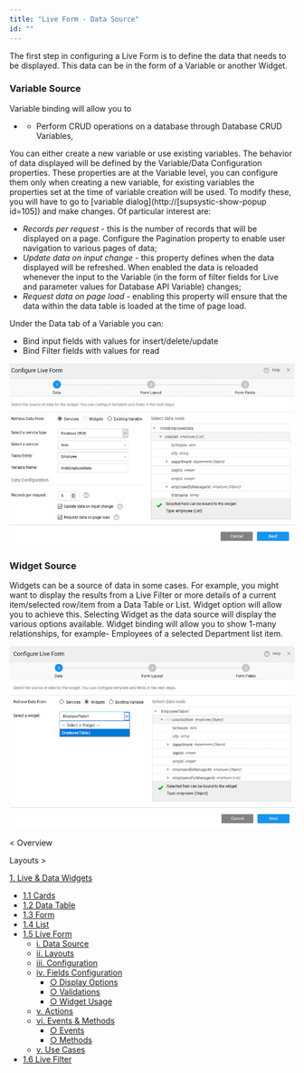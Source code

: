 ```yaml
---
title: "Live Form - Data Source"
id: ""
---
```


The first step in configuring a Live Form is to define the data that needs to be displayed. This data can be in the form of a Variable or another Widget.

### Variable Source

Variable binding will allow you to

- - Perform CRUD operations on a database through Database CRUD Variables,

You can either create a new variable or use existing variables. The behavior of data displayed will be defined by the Variable/Data Configuration properties. These properties are at the Variable level, you can configure them only when creating a new variable, for existing variables the properties set at the time of variable creation will be used. To modify these, you will have to go to [variable dialog](http://[supsystic-show-popup id=105]) and make changes. Of particular interest are:

- _Records per request_ - this is the number of records that will be displayed on a page. Configure the Pagination property to enable user navigation to various pages of data;
- _Update data on input change_ - this property defines when the data displayed will be refreshed. When enabled the data is reloaded whenever the input to the Variable (in the form of filter fields for Live and parameter values for Database API Variable) changes;
- _Request data on page load_ - enabling this property will ensure that the data within the data table is loaded at the time of page load.

Under the Data tab of a Variable you can:

- Bind input fields with values for insert/delete/update
- Bind Filter fields with values for read

[![](./assets/lf_scenario2.png)](./assets/lf_scenario2.png)

### Widget Source

Widgets can be a source of data in some cases. For example, you might want to display the results from a Live Filter or more details of a current item/selected row/item from a Data Table or List. Widget option will allow you to achieve this. Selecting Widget as the data source will display the various options available. Widget binding will allow you to show 1-many relationships, for example- Employees of a selected Department list item.

[![](./assets/lf_data.png)](./assets/lf_data.png)

< Overview

Layouts >

[1\. Live & Data Widgets](/learn/app-development/widgets/widget-library/#data-live)

- [1.1 Cards](/learn/app-development/widgets/datalive/cards/)
- [1.2 Data Table](/learn/app-development/widgets/datalive/data-table/)
- [1.3 Form](/learn/app-development/widgets/datalive/form/)
- [1.4 List](/learn/app-development/widgets/datalive/list/)
- [1.5 Live Form](/learn/app-development/widgets/datalive/live-form/)
    - [i. Data Source](/learn/app-development/widgets/datalive/live-form/live-form-data-source/)
    - [ii. Layouts](/learn/app-development/widgets/datalive/live-form/liveform-layouts/)
    - [iii. Configuration](/learn/app-development/widgets/datalive/live-form/liveform-configurations/)
    - [iv. Fields Configuration](/learn/app-development/widgets/datalive/live-form/fields-configuration/)
        - [○ Display Options](/learn/app-development/widgets/datalive/live-form/fields-configuration/#display)
        - [○ Validations](/learn/app-development/widgets/datalive/live-form/fields-configuration/#validations)
        - [○ Widget Usage](/learn/app-development/widgets/datalive/live-form/fields-configuration/#widgets)
    - [v. Actions](/learn/app-development/widgets/datalive/live-form/liveform-actions/)
    - [vi. Events & Methods](/learn/app-development/widgets/datalive/live-form/events-methods/)
        - [○ Events](/learn/app-development/widgets/datalive/live-form/events-methods/#events)
        - [○ Methods](/learn/app-development/widgets/datalive/live-form/events-methods/#methods)
    - [v. Use Cases](/learn/app-development/widgets/datalive/live-form/liveform-use-cases/)
- [1.6 Live Filter](/learn/app-development/widgets/datalive/live-filter/)
